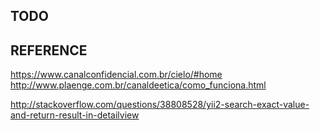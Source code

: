 TODO
--------------

REFERENCE
--------------
https://www.canalconfidencial.com.br/cielo/#home
http://www.plaenge.com.br/canaldeetica/como_funciona.html


http://stackoverflow.com/questions/38808528/yii2-search-exact-value-and-return-result-in-detailview